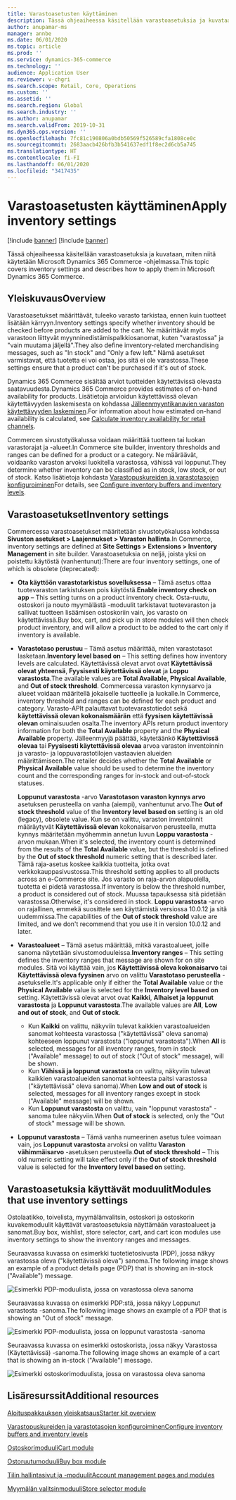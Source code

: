 ```yaml
---
title: Varastoasetusten käyttäminen
description: Tässä ohjeaiheessa käsitellään varastoasetuksia ja kuvataan, miten niitä käytetään Microsoft Dynamics 365 Commerce -ohjelmassa.
author: anupamar-ms
manager: annbe
ms.date: 06/01/2020
ms.topic: article
ms.prod: ''
ms.service: dynamics-365-commerce
ms.technology: ''
audience: Application User
ms.reviewer: v-chgri
ms.search.scope: Retail, Core, Operations
ms.custom: ''
ms.assetid: ''
ms.search.region: Global
ms.search.industry: ''
ms.author: anupamar
ms.search.validFrom: 2019-10-31
ms.dyn365.ops.version: ''
ms.openlocfilehash: 7fc81c190806a0bdb50569f526589cfa1808ce0c
ms.sourcegitcommit: 2683aacb426bfb3b541637edf1f8ec2d6cb5a745
ms.translationtype: HT
ms.contentlocale: fi-FI
ms.lasthandoff: 06/01/2020
ms.locfileid: "3417435"
---
```

# <a name="apply-inventory-settings"></a><span data-ttu-id="bbe92-103">Varastoasetusten käyttäminen</span><span class="sxs-lookup"><span data-stu-id="bbe92-103">Apply inventory settings</span></span>

[!include [banner](includes/preview-banner.md)]
[!include [banner](includes/banner.md)]

<span data-ttu-id="bbe92-104">Tässä ohjeaiheessa käsitellään varastoasetuksia ja kuvataan, miten niitä käytetään Microsoft Dynamics 365 Commerce -ohjelmassa.</span><span class="sxs-lookup"><span data-stu-id="bbe92-104">This topic covers inventory settings and describes how to apply them in Microsoft Dynamics 365 Commerce.</span></span>

## <a name="overview"></a><span data-ttu-id="bbe92-105">Yleiskuvaus</span><span class="sxs-lookup"><span data-stu-id="bbe92-105">Overview</span></span>

<span data-ttu-id="bbe92-106">Varastoasetukset määrittävät, tuleeko varasto tarkistaa, ennen kuin tuotteet lisätään kärryyn.</span><span class="sxs-lookup"><span data-stu-id="bbe92-106">Inventory settings specify whether inventory should be checked before products are added to the cart.</span></span> <span data-ttu-id="bbe92-107">Ne määrittävät myös varastoon liittyvät myynninedistämispalkkiosanomat, kuten "varastossa" ja "vain muutama jäljellä".</span><span class="sxs-lookup"><span data-stu-id="bbe92-107">They also define inventory-related merchandising messages, such as "In stock" and "Only a few left."</span></span> <span data-ttu-id="bbe92-108">Nämä asetukset varmistavat, että tuotetta ei voi ostaa, jos sitä ei ole varastossa.</span><span class="sxs-lookup"><span data-stu-id="bbe92-108">These settings ensure that a product can't be purchased if it's out of stock.</span></span>

<span data-ttu-id="bbe92-109">Dynamics 365 Commerce sisältää arviot tuotteiden käytettävissä olevasta saatavuudesta.</span><span class="sxs-lookup"><span data-stu-id="bbe92-109">Dynamics 365 Commerce provides estimates of on-hand availability for products.</span></span> <span data-ttu-id="bbe92-110">Lisätietoja arvioidun käytettävissä olevan käytettävyyden laskemisesta on kohdassa [Jälleenmyyntikanavien varaston käytettävyyden laskeminen](calculated-inventory-retail-channels.md).</span><span class="sxs-lookup"><span data-stu-id="bbe92-110">For information about how estimated on-hand availability is calculated, see [Calculate inventory availability for retail channels](calculated-inventory-retail-channels.md).</span></span>

<span data-ttu-id="bbe92-111">Commercen sivustotyökalussa voidaan määrittää tuotteen tai luokan varastorajat ja -alueet.</span><span class="sxs-lookup"><span data-stu-id="bbe92-111">In Commerce site builder, inventory thresholds and ranges can be defined for a product or a category.</span></span> <span data-ttu-id="bbe92-112">Ne määräävät, voidaanko varaston arvoksi luokitella varastossa, vähissä vai loppunut.</span><span class="sxs-lookup"><span data-stu-id="bbe92-112">They determine whether inventory can be classified as in stock, low stock, or out of stock.</span></span> <span data-ttu-id="bbe92-113">Katso lisätietoja kohdasta [Varastopuskureiden ja varastotasojen konfiguroiminen](inventory-buffers-levels.md)</span><span class="sxs-lookup"><span data-stu-id="bbe92-113">For details, see [Configure inventory buffers and inventory levels](inventory-buffers-levels.md).</span></span>

## <a name="inventory-settings"></a><span data-ttu-id="bbe92-114">Varastoasetukset</span><span class="sxs-lookup"><span data-stu-id="bbe92-114">Inventory settings</span></span>

<span data-ttu-id="bbe92-115">Commercessa varastoasetukset määritetään sivustotyökalussa kohdassa **Sivuston asetukset \> Laajennukset \> Varaston hallinta**.</span><span class="sxs-lookup"><span data-stu-id="bbe92-115">In Commerce, inventory settings are defined at **Site Settings \> Extensions \> Inventory Management** in site builder.</span></span> <span data-ttu-id="bbe92-116">Varastoasetuksia on neljä, joista yksi on poistettu käytöstä (vanhentunut):</span><span class="sxs-lookup"><span data-stu-id="bbe92-116">There are four inventory settings, one of which is obsolete (deprecated):</span></span>

- <span data-ttu-id="bbe92-117">**Ota käyttöön varastotarkistus sovelluksessa** – Tämä asetus ottaa tuotevaraston tarkistuksen pois käytöstä.</span><span class="sxs-lookup"><span data-stu-id="bbe92-117">**Enable inventory check on app** – This setting turns on a product inventory check.</span></span> <span data-ttu-id="bbe92-118">Osta-ruutu, ostoskori ja nouto myymälästä -moduulit tarkistavat tuotevaraston ja sallivat tuotteen lisäämisen ostoskoriin vain, jos varasto on käytettävissä.</span><span class="sxs-lookup"><span data-stu-id="bbe92-118">Buy box, cart, and pick up in store modules will then check product inventory, and will allow a product to be added to the cart only if inventory is available.</span></span>
- <span data-ttu-id="bbe92-119">**Varastotaso perustuu** – Tämä asetus määrittää, miten varastotasot lasketaan.</span><span class="sxs-lookup"><span data-stu-id="bbe92-119">**Inventory level based on** – This setting defines how inventory levels are calculated.</span></span> <span data-ttu-id="bbe92-120">Käytettävissä olevat arvot ovat **Käytettävissä olevat yhteensä**, **Fyysisesti käytettävissä olevat** ja **Loppu varastosta**.</span><span class="sxs-lookup"><span data-stu-id="bbe92-120">The available values are **Total Available**, **Physical Available**, and **Out of stock threshold**.</span></span> <span data-ttu-id="bbe92-121">Commercessa varaston kynnysarvo ja alueet voidaan määritellä jokaiselle tuotteelle ja luokalle.</span><span class="sxs-lookup"><span data-stu-id="bbe92-121">In Commerce, inventory threshold and ranges can be defined for each product and category.</span></span> <span data-ttu-id="bbe92-122">Varasto-APIt palauttavat tuotevarastotiedot sekä **käytettävissä olevan kokonaismäärän** että **fyysisen käytettävissä olevan** ominaisuuden osalta.</span><span class="sxs-lookup"><span data-stu-id="bbe92-122">The inventory APIs return product inventory information for both the **Total Available** property and the **Physical Available** property.</span></span> <span data-ttu-id="bbe92-123">Jälleenmyyjä päättää, käytetäänkö **Käytettävissä olevaa** tai **Fyysisesti käytettävissä olevaa** arvoa varaston inventoinnin ja varasto- ja loppuvarastotilojen vastaavien alueiden määrittämiseen.</span><span class="sxs-lookup"><span data-stu-id="bbe92-123">The retailer decides whether the **Total Available** or **Physical Available** value should be used to determine the inventory count and the corresponding ranges for in-stock and out-of-stock statuses.</span></span>

    <span data-ttu-id="bbe92-124">**Loppunut varastosta** -arvo **Varastotason varaston kynnys arvo** asetuksen perusteella on vanha (aiempi), vanhentunut arvo.</span><span class="sxs-lookup"><span data-stu-id="bbe92-124">The **Out of stock threshold** value of the **Inventory level based on** setting is an old (legacy), obsolete value.</span></span> <span data-ttu-id="bbe92-125">Kun se on valittu, varaston inventoinnit määräytyvät **Käytettävissä olevan** kokonaisarvon perusteella, mutta kynnys määritetään myöhemmin annetun luvun **Loppu varastosta** -arvon mukaan.</span><span class="sxs-lookup"><span data-stu-id="bbe92-125">When it's selected, the inventory count is determined from the results of the **Total Available** value, but the threshold is defined by the **Out of stock threshold** numeric setting that is described later.</span></span> <span data-ttu-id="bbe92-126">Tämä raja-asetus koskee kaikkia tuotteita, jotka ovat verkkokauppasivustossa.</span><span class="sxs-lookup"><span data-stu-id="bbe92-126">This threshold setting applies to all products across an e-Commerce site.</span></span> <span data-ttu-id="bbe92-127">Jos varasto on raja-arvon alapuolella, tuotetta ei pidetä varastossa.</span><span class="sxs-lookup"><span data-stu-id="bbe92-127">If inventory is below the threshold number, a product is considered out of stock.</span></span> <span data-ttu-id="bbe92-128">Muussa tapauksessa sitä pidetään varastossa.</span><span class="sxs-lookup"><span data-stu-id="bbe92-128">Otherwise, it's considered in stock.</span></span> <span data-ttu-id="bbe92-129">**Loppu varastosta** -arvo on rajallinen, emmekä suosittele sen käyttämistä versiossa 10.0.12 ja sitä uudemmissa.</span><span class="sxs-lookup"><span data-stu-id="bbe92-129">The capabilities of the **Out of stock threshold** value are limited, and we don't recommend that you use it in version 10.0.12 and later.</span></span>

- <span data-ttu-id="bbe92-130">**Varastoalueet** – Tämä asetus määrittää, mitkä varastoalueet, joille sanoma näytetään sivustomoduuleissa.</span><span class="sxs-lookup"><span data-stu-id="bbe92-130">**Inventory ranges** – This setting defines the inventory ranges that message are shown for on site modules.</span></span> <span data-ttu-id="bbe92-131">Sitä voi käyttää vain, jos **Käytettävissä oleva kokonaisarvo** tai **Käytettävissä oleva fyysinen** arvo on valittu **Varastotaso perusteella** -asetukselle.</span><span class="sxs-lookup"><span data-stu-id="bbe92-131">It's applicable only if either the **Total Available** value or the **Physical Available** value is selected for the **Inventory level based on** setting.</span></span> <span data-ttu-id="bbe92-132">Käytettävissä olevat arvot ovat **Kaikki**, **Alhaiset ja loppunut varastosta** ja **Loppunut varastosta**.</span><span class="sxs-lookup"><span data-stu-id="bbe92-132">The available values are **All**, **Low and out of stock**, and **Out of stock**.</span></span>

    - <span data-ttu-id="bbe92-133">Kun **Kaikki** on valittu, näkyviin tulevat kaikkien varastoalueiden sanomat kohteesta varastossa ("käytettävissä" oleva sanoma) kohteeseen loppunut varastosta ("loppunut varastosta").</span><span class="sxs-lookup"><span data-stu-id="bbe92-133">When **All** is selected, messages for all inventory ranges, from in stock ("Available" message) to out of stock ("Out of stock" message), will be shown.</span></span>
    - <span data-ttu-id="bbe92-134">Kun **Vähissä ja loppunut varastosta** on valittu, näkyviin tulevat kaikkien varastoalueiden sanomat kohteesta paitsi varastossa ("käytettävissä" oleva sanoma).</span><span class="sxs-lookup"><span data-stu-id="bbe92-134">When **Low and out of stock** is selected, messages for all inventory ranges except in stock ("Available" message) will be shown.</span></span>
    - <span data-ttu-id="bbe92-135">Kun **Loppunut varastosta** on valittu, vain "loppunut varastosta" -sanoma tulee näkyviin.</span><span class="sxs-lookup"><span data-stu-id="bbe92-135">When **Out of stock** is selected, only the "Out of stock" message will be shown.</span></span>

- <span data-ttu-id="bbe92-136">**Loppunut varastosta** – Tämä vanha numeerinen asetus tulee voimaan vain, jos **Loppunut varastosta** arvoksi on valittu **Varaston vähimmäisarvo** -asetuksen perusteella.</span><span class="sxs-lookup"><span data-stu-id="bbe92-136">**Out of stock threshold** – This old numeric setting will take effect only if the **Out of stock threshold** value is selected for the **Inventory level based on** setting.</span></span>

## <a name="modules-that-use-inventory-settings"></a><span data-ttu-id="bbe92-137">Varastoasetuksia käyttävät moduulit</span><span class="sxs-lookup"><span data-stu-id="bbe92-137">Modules that use inventory settings</span></span>

<span data-ttu-id="bbe92-138">Ostolaatikko, toivelista, myymälänvalitsin, ostoskori ja ostoskorin kuvakemoduulit käyttävät varastoasetuksia näyttämään varastoalueet ja sanomat.</span><span class="sxs-lookup"><span data-stu-id="bbe92-138">Buy box, wishlist, store selector, cart, and cart icon modules use inventory settings to show the inventory ranges and messages.</span></span>

<span data-ttu-id="bbe92-139">Seuraavassa kuvassa on esimerkki tuotetietosivusta (PDP), jossa näkyy varastossa oleva ("käytettävissä oleva") sanoma.</span><span class="sxs-lookup"><span data-stu-id="bbe92-139">The following image shows an example of a product details page (PDP) that is showing an in-stock ("Available") message.</span></span>

![Esimerkki PDP-moduulista, jossa on varastossa oleva sanoma](./media/pdp-InStock.png)

<span data-ttu-id="bbe92-141">Seuraavassa kuvassa on esimerkki PDP:stä, jossa näkyy Loppunut varastosta -sanoma.</span><span class="sxs-lookup"><span data-stu-id="bbe92-141">The following image shows an example of a PDP that is showing an "Out of stock" message.</span></span>

![Esimerkki PDP-moduulista, jossa on loppunut varastosta -sanoma](./media/pdp-outofstock.png)

<span data-ttu-id="bbe92-143">Seuraavassa kuvassa on esimerkki ostoskorista, jossa näkyy Varastossa (Käytettävissä) -sanoma.</span><span class="sxs-lookup"><span data-stu-id="bbe92-143">The following image shows an example of a cart that is showing an in-stock ("Available") message.</span></span>

![Esimerkki ostoskorimoduulista, jossa on varastossa oleva sanoma](./media/cart-instock.png)

## <a name="additional-resources"></a><span data-ttu-id="bbe92-145">Lisäresurssit</span><span class="sxs-lookup"><span data-stu-id="bbe92-145">Additional resources</span></span>

[<span data-ttu-id="bbe92-146">Aloituspakkauksen yleiskatsaus</span><span class="sxs-lookup"><span data-stu-id="bbe92-146">Starter kit overview</span></span>](starter-kit-overview.md)

[<span data-ttu-id="bbe92-147">Varastopuskureiden ja varastotasojen konfiguroiminen</span><span class="sxs-lookup"><span data-stu-id="bbe92-147">Configure inventory buffers and inventory levels</span></span>](inventory-buffers-levels.md)

[<span data-ttu-id="bbe92-148">Ostoskorimoduuli</span><span class="sxs-lookup"><span data-stu-id="bbe92-148">Cart module</span></span>](add-cart-module.md)

[<span data-ttu-id="bbe92-149">Ostoruutumoduuli</span><span class="sxs-lookup"><span data-stu-id="bbe92-149">Buy box module</span></span>](add-buy-box.md)

[<span data-ttu-id="bbe92-150">Tilin hallintasivut ja -moduulit</span><span class="sxs-lookup"><span data-stu-id="bbe92-150">Account management pages and modules</span></span>](account-management.md)

[<span data-ttu-id="bbe92-151">Myymälän valitsinmoduuli</span><span class="sxs-lookup"><span data-stu-id="bbe92-151">Store selector module</span></span>](store-selector.md)
